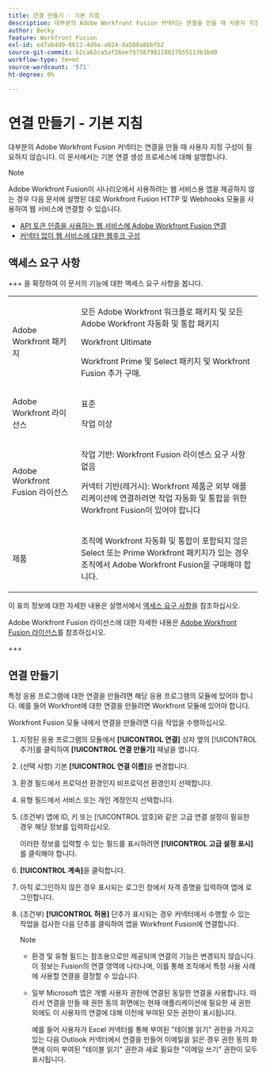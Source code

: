 ```yaml
---
title: 연결 만들기 - 기본 지침
description: 대부분의 Adobe Workfront Fusion 커넥터는 연결을 만들 때 사용자 지정 구성이 필요하지 않습니다. 이 문서에서는 기본 연결 생성 프로세스에 대해 설명합니다.
author: Becky
feature: Workfront Fusion
exl-id: e47ab4d9-6612-4d9a-a024-da508a8bbfb2
source-git-commit: b2ca63ca5af26ee79758798118817b55113b3bd0
workflow-type: tm+mt
source-wordcount: '571'
ht-degree: 0%

---
```


# 연결 만들기 - 기본 지침

대부분의 Adobe Workfront Fusion 커넥터는 연결을 만들 때 사용자 지정 구성이 필요하지 않습니다. 이 문서에서는 기본 연결 생성 프로세스에 대해 설명합니다.

>[!NOTE]
>
>
>Adobe Workfront Fusion이 시나리오에서 사용하려는 웹 서비스용 앱을 제공하지 않는 경우 다음 문서에 설명된 대로 Workfront Fusion HTTP 및 Webhooks 모듈을 사용하여 웹 서비스에 연결할 수 있습니다.
>
>* [API 토큰 인증을 사용하는 웹 서비스에 Adobe Workfront Fusion 연결](/help/workfront-fusion/create-scenarios/connect-to-apps/connect-wf-web-service-uses-api-token-auth.md)
>* [커넥터 없이 웹 서비스에 대한 웹후크 구성](/help/workfront-fusion/create-scenarios/add-modules/receive-a-webhook-from-a-web-service.md)

## 액세스 요구 사항

+++ 을 확장하여 이 문서의 기능에 대한 액세스 요구 사항을 봅니다.

<table style="table-layout:auto">
 <col> 
 <col> 
 <tbody> 
  <tr> 
   <td role="rowheader">Adobe Workfront 패키지</td> 
   <td> <p>모든 Adobe Workfront 워크플로 패키지 및 모든 Adobe Workfront 자동화 및 통합 패키지</p><p>Workfront Ultimate</p><p>Workfront Prime 및 Select 패키지 및 Workfront Fusion 추가 구매.</p> </td> 
  </tr> 
  <tr data-mc-conditions=""> 
   <td role="rowheader">Adobe Workfront 라이선스</td> 
   <td> <p>표준</p><p>작업 이상</p> </td> 
  </tr> 
  <tr> 
   <td role="rowheader">Adobe Workfront Fusion 라이선스</td> 
   <td>
   <p>작업 기반: Workfront Fusion 라이센스 요구 사항 없음</p>
   <p>커넥터 기반(레거시): Workfront 제품군 외부 애플리케이션에 연결하려면 작업 자동화 및 통합을 위한 Workfront Fusion이 있어야 합니다 </p>
   </td> 
  </tr> 
  <tr> 
   <td role="rowheader">제품</td> 
   <td>
   <p>조직에 Workfront 자동화 및 통합이 포함되지 않은 Select 또는 Prime Workfront 패키지가 있는 경우 조직에서 Adobe Workfront Fusion을 구매해야 합니다.</li></ul>
   </td> 
  </tr>
 </tbody> 
</table>

이 표의 정보에 대한 자세한 내용은 설명서에서 [액세스 요구 사항](/help/workfront-fusion/references/licenses-and-roles/access-level-requirements-in-documentation.md)을 참조하십시오.

Adobe Workfront Fusion 라이선스에 대한 자세한 내용은 [Adobe Workfront Fusion 라이선스](/help/workfront-fusion/set-up-and-manage-workfront-fusion/licensing-operations-overview/license-automation-vs-integration.md)를 참조하십시오.

+++

## 연결 만들기

특정 응용 프로그램에 대한 연결을 만들려면 해당 응용 프로그램의 모듈에 있어야 합니다. 예를 들어 Workfront에 대한 연결을 만들려면 Workfront 모듈에 있어야 합니다.

Workfront Fusion 모듈 내에서 연결을 만들려면 다음 작업을 수행하십시오.

1. 지정된 응용 프로그램의 모듈에서 **[!UICONTROL 연결]** 상자 옆의 [!UICONTROL 추가]를 클릭하여 **[!UICONTROL 연결 만들기]** 패널을 엽니다.
1. (선택 사항) 기본 **[!UICONTROL 연결 이름]**&#x200B;을 변경합니다.
1. 환경 필드에서 프로덕션 환경인지 비프로덕션 환경인지 선택합니다.
1. 유형 필드에서 서비스 또는 개인 계정인지 선택합니다.
1. (조건부) 앱에 ID, 키 또는 [!UICONTROL 암호]와 같은 고급 연결 설정이 필요한 경우 해당 정보를 입력하십시오.

   이러한 정보를 입력할 수 있는 필드를 표시하려면 **[!UICONTROL 고급 설정 표시]**&#x200B;를 클릭해야 합니다.

1. **[!UICONTROL 계속]**&#x200B;을 클릭합니다.
1. 아직 로그인하지 않은 경우 표시되는 로그인 창에서 자격 증명을 입력하여 앱에 로그인합니다.
1. (조건부) **[!UICONTROL 허용]** 단추가 표시되는 경우 커넥터에서 수행할 수 있는 작업을 검사한 다음 단추를 클릭하여 앱을 Workfront Fusion에 연결합니다.

   >[!NOTE]
   >
   >* 환경 및 유형 필드는 참조용으로만 제공되며 연결의 기능은 변경되지 않습니다. 이 정보는 Fusion의 연결 영역에 나타나며, 이를 통해 조직에서 특정 사용 사례에 사용할 연결을 결정할 수 있습니다.
   >* 일부 Microsoft 앱은 개별 사용자 권한에 연결된 동일한 연결을 사용합니다. 따라서 연결을 만들 때 권한 동의 화면에는 현재 애플리케이션에 필요한 새 권한 외에도 이 사용자의 연결에 대해 이전에 부여된 모든 권한이 표시됩니다.
   >
   >   예를 들어 사용자가 Excel 커넥터를 통해 부여된 &quot;테이블 읽기&quot; 권한을 가지고 있는 다음 Outlook 커넥터에서 연결을 만들어 이메일을 읽은 경우 권한 동의 화면에 이미 부여된 &quot;테이블 읽기&quot; 권한과 새로 필요한 &quot;이메일 쓰기&quot; 권한이 모두 표시됩니다.
